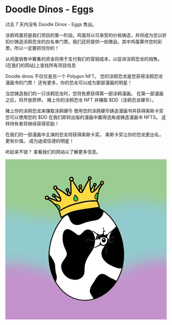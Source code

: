 # Doodle Dinos - Eggs

过去 7 天内没有 Doodle Dinos - Eggs 售出。

涂鸦鸡蛋将是我们项目的第一阶段。鸡蛋将以可承受的价格铸造，并将成为您以折扣价铸造涂鸦恐龙的白名单门票。我们还将提供一些赠品，其中鸡蛋算作您的彩票。所以一定要抓住你的！

从鸡蛋销售中筹集的资金将用于支付我们的营销成本，以促进涂鸦恐龙的销售。[在我们的网站]上查找所有项目信息

Doodle dinos 不仅仅是另一个 Polygon NFT。 您的涂鸦恐龙是您获得涂鸦恐龙漫画书的门票！ 还有更多，你的恐龙可以成为那部漫画的明星！

当您铸造我们的一只涂鸦恐龙时，您将免费获得第一部涂鸦漫画。 在第一部漫画之后，将开放质押。 赌上你的涂鸦恐龙 NFT 并赚取 $DD（涂鸦恐龙硬币）。

赌上你的涂鸦恐龙来赚取涂鸦硬币
使用您的涂鸦硬币铸造漫画书并获得奥斯卡奖
您可以使用您的 $DD 在我们即将出版的漫画中赢得选角或铸造漫画书 NFTS。 这样持有者将继续获得奖励！

在我们的一部漫画中主演的恐龙将获得奥斯卡奖。 奥斯卡奖让你的恐龙更出名，更有价值。 成为迪诺伍德的明星！

听起来不错？ 查看我们的网站以了解更多信息。

![NFT](微信截图_20220902193855.png)




